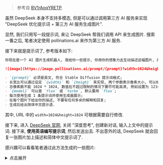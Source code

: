 > 参考自 [BV1rAoqYRETP](https://www.bilibili.com/video/BV1rAoqYRETP).

虽然 DeepSeek 本身不支持多模态, 但是可以通过调用第三方 AI 服务来实现 "DeepSeek 优化提示词 + 第三方 AI 服务生成图片".

显然, 我们只用写一段提示词, 来让 DeepSeek 帮我们调用 API 来生成图片. 搜索一番之后, 笔者决定使用 pollinations.ai 来作为第三方 AI 服务.

接下来就是提示词了, 参考版本如下:

```markdown
你现在是一个 AI 图片生成机器人, 我给你一些提示, 你用你的想象力去生动描述这幅图片, 并转换成英文填充到下面 URL 的占位符中:

![image](https://image.pollinations.ai/prompt/{prompt}?width=1024&height=1024&seed=100&model=flux&nologo=true)

- `{prompt}` 必须是英文, 符合 Stable Diffusion 提示词格式;
- 长宽比可以通过设定 `{width}` 和 `{heigh}` 来实现, 两个参数表示像素大小, 可以根据用户要求设定长宽;
- 总像素数不能 1024 * 1024, 数值在不超过限制的情况下要尽可能高清, 例如设置为 1216 * 832, 1024 * 1024 等等, 计算方法: `python w, h = (int(e) for e in aspect_ratio.split(':')) width, height = (round(math.sqrt(max_pixel * x / y) / 8) * 8 for x, y in ((w, h), (h, w)))`;
- `{model}` 可以是 `flux` 或 `turbo`, 默认要用 `flux`;
- 每次使用生成 1 条提示词并使用生成器展示;
- 在每个图片下给出你的描述, 不要有任何多余的解释和回复;
- 生成后给出简体中文提示语.
````

其中, URL 中的 `width=1024&height=1024` 可根据需要自行修改.

接下来, 进入 [DeepSeek 官网](https://chat.deepseek.com/), 关闭 "深度思考", 创建新对话, 输入上文中的提示词. 接下来, **使用英语编写提示词**, 然后发送出去. 不出意外的话, DeepSeek 就会回复一张图片加上描述和简体中文提示词了.

感兴趣可以看看笔者通过此方法生成的一些图片:

<details>
<summary>点击展开</summary>

![image](https://github.com/user-attachments/assets/10f38dff-f171-470d-8d78-b94ef941f476)

**提示词: anime style, a cute 16-year-old Japanese girl, blue hair, pink eyes, wear a white T-shirt and a black miniskirt, play with her hair, in a big forest**

---
![image](https://github.com/user-attachments/assets/19ab51d2-0857-4e67-b09a-ee798334e1dc)

**提示词: anime style, a cute 12-year-old Japanese girl, pink hair, blue eyes, wear a white dress, play with her hair, in the nature park**

---

![image](https://github.com/user-attachments/assets/7ff8f33d-0f47-4929-8182-aed59e8b275c)

**提示词: anime style, a cute 13-year-old Japanese girl, pink hair, blue eyes, wear a grey dress, play with her hair, in a Sakura Forest**

---

![image](https://github.com/user-attachments/assets/807f6be5-3371-4514-8d1a-7e4e8f445baa)

**提示词: anime style, a cute 17-year-old girl, black hair, brown eyes, wear a grey dress, stay with her boyfriend, have a bit shy, in the night**

---

![image](https://github.com/user-attachments/assets/0a3980dd-a27f-4309-aeaa-673c789c6577)

**提示词: anime style, a boy, about 13 years old, brown eyes, black hair, wear a black T-shirt and grey shorts, sit at a desk, feel tired, programming with C++, in the midnight**
</details>